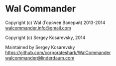 Wal Commander
=============

Copyright (c) Wal (Горячев Валерий) 2013-2014
walcommander.info@gmail.com

Copyright (c) Sergey Kosarevsky, 2014

Maintained by Sergey Kosarevsky
https://github.com/corporateshark/WalCommander
walcommander@linderdaum.com
